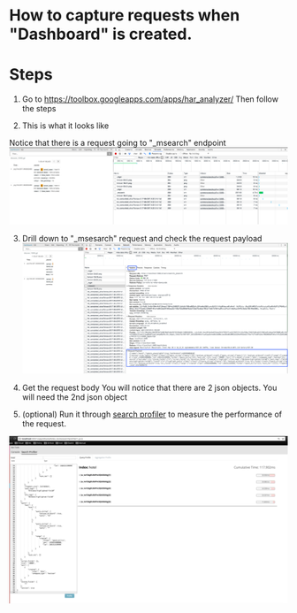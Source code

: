 # How to capture requests when "Dashboard" is created.


Steps
=====

1. Go to https://toolbox.googleapps.com/apps/har_analyzer/
   Then follow the steps
   
   
2. This is what it looks like

Notice that there is a request going to "_msearch" endpoint
![image1](https://github.com/TomonoriSoejima/Tejun/blob/master/page1.png?raw=true "page1")

3. Drill down to "_msesarch" request and check the request payload
![image2](https://github.com/TomonoriSoejima/Tejun/blob/master/page2.png?raw=true "page2")


4. Get the request body
   You will notice that there are 2 json objects.
   You will need the 2nd json object
   

5. (optional) Run it through [search profiler](https://www.elastic.co/guide/en/elasticsearch/reference/current/search-profile.html#search-profile) to measure the performance of the request.


![profiler](https://github.com/TomonoriSoejima/Tejun/blob/master/profiler.png?raw=true "profiler")
